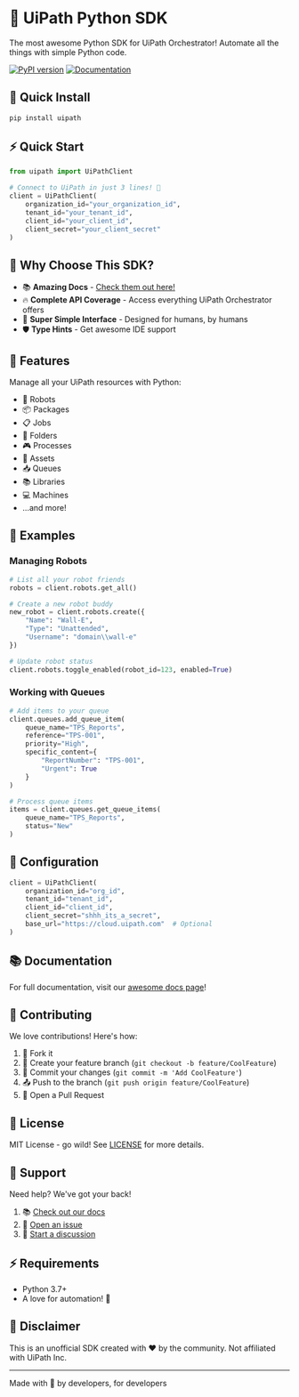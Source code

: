# 🤖 UiPath Python SDK

The most awesome Python SDK for UiPath Orchestrator! Automate all the things with simple Python code. 

[![PyPI version](https://badge.fury.io/py/uipath.svg)](https://badge.fury.io/py/uipath)
[![Documentation](https://img.shields.io/badge/docs-latest-brightgreen.svg)](https://christianblandford.github.io/uipath/)

## 🚀 Quick Install

```bash
pip install uipath
```

## ⚡ Quick Start

```python
from uipath import UiPathClient

# Connect to UiPath in just 3 lines! 🎉
client = UiPathClient(
    organization_id="your_organization_id",
    tenant_id="your_tenant_id", 
    client_id="your_client_id",
    client_secret="your_client_secret"
)
```

## 🎯 Why Choose This SDK?

- 📚 **Amazing Docs** - [Check them out here!](https://christianblandford.github.io/uipath/)
- 🔥 **Complete API Coverage** - Access everything UiPath Orchestrator offers
- 🎈 **Super Simple Interface** - Designed for humans, by humans
- 🛡️ **Type Hints** - Get awesome IDE support

## 🎨 Features

Manage all your UiPath resources with Python:

- 🤖 Robots
- 📦 Packages
- 📋 Jobs
- 📁 Folders
- 🎮 Processes
- 🔑 Assets
- 📥 Queues
- 📚 Libraries
- 💻 Machines
- ...and more!

## 📖 Examples

### Managing Robots

```python
# List all your robot friends
robots = client.robots.get_all()

# Create a new robot buddy
new_robot = client.robots.create({
    "Name": "Wall-E",
    "Type": "Unattended",
    "Username": "domain\\wall-e"
})

# Update robot status
client.robots.toggle_enabled(robot_id=123, enabled=True)
```

### Working with Queues

```python
# Add items to your queue
client.queues.add_queue_item(
    queue_name="TPS_Reports",
    reference="TPS-001",
    priority="High",
    specific_content={
        "ReportNumber": "TPS-001",
        "Urgent": True
    }
)

# Process queue items
items = client.queues.get_queue_items(
    queue_name="TPS_Reports",
    status="New"
)
```

## 🔧 Configuration

```python
client = UiPathClient(
    organization_id="org_id",
    tenant_id="tenant_id",
    client_id="client_id",
    client_secret="shhh_its_a_secret",
    base_url="https://cloud.uipath.com"  # Optional
)
```

## 📚 Documentation

For full documentation, visit our [awesome docs page](https://christianblandford.github.io/uipath/)!

## 🤝 Contributing

We love contributions! Here's how:

1. 🍴 Fork it
2. 🌱 Create your feature branch (`git checkout -b feature/CoolFeature`)
3. 💾 Commit your changes (`git commit -m 'Add CoolFeature'`)
4. 📤 Push to the branch (`git push origin feature/CoolFeature`)
5. 🎁 Open a Pull Request

## 📝 License

MIT License - go wild! See [LICENSE](LICENSE) for more details.

## 💪 Support

Need help? We've got your back!

1. 📚 [Check out our docs](https://christianblandford.github.io/uipath/)
2. 🎫 [Open an issue](https://github.com/christianblandford/uipath/issues)
3. 💬 [Start a discussion](https://github.com/christianblandford/uipath/discussions)

## ⚡ Requirements

- Python 3.7+
- A love for automation! 🤖

## 📢 Disclaimer

This is an unofficial SDK created with ❤️ by the community. Not affiliated with UiPath Inc.

---
Made with 🦾 by developers, for developers
